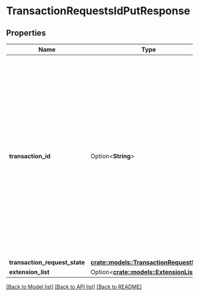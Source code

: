 # TransactionRequestsIdPutResponse

## Properties

Name | Type | Description | Notes
------------ | ------------- | ------------- | -------------
**transaction_id** | Option<**String**> | Identifier that correlates all messages of the same sequence. The API data type UUID (Universally Unique Identifier) is a JSON String in canonical format, conforming to RFC 4122, that is restricted by a regular expression for interoperability reasons. An UUID is always 36 characters long, 32 hexadecimal symbols and 4 dashes (‘-‘). | [optional]
**transaction_request_state** | [**crate::models::TransactionRequestState**](TransactionRequestState.md) |  | 
**extension_list** | Option<[**crate::models::ExtensionList**](ExtensionList.md)> |  | [optional]

[[Back to Model list]](../README.md#documentation-for-models) [[Back to API list]](../README.md#documentation-for-api-endpoints) [[Back to README]](../README.md)


